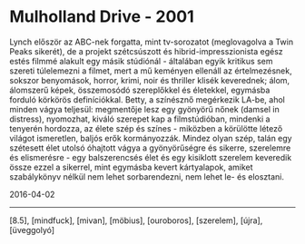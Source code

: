# Mulholland Drive - 2001

Lynch először az ABC-nek forgatta, mint tv-sorozatot (meglovagolva a Twin Peaks sikerét), de a projekt szétcsúszott és hibrid-impresszionista egész estés filmmé alakult egy másik stúdiónál - általában egyik kritikus sem szereti túlelemezni a filmet, mert a mű keményen ellenáll az értelmezésnek, sokszor benyomások, horror, krimi, noir és thriller klisék keverednek; álom, álomszerű képek, összemosódó szereplőkkel és életekkel, egymásba forduló körkörös definíciókkal. Betty, a színésznő megérkezik LA-be, ahol minden vágya teljesül: megmentője lesz egy gyönyörű nőnek (damsel in distress), nyomozhat, kiváló szerepet kap a filmstúdióban, mindenki a tenyerén hordozza, az élete szép és színes - miközben a körülötte létező világot ismeretlen, baljós erők kormányozzák. Mindez olyan szép, talán egy szétesett élet utolsó óhajtott vágya a gyönyörűségre és sikerre, szerelemre és elismerésre - egy balszerencsés élet és egy kisiklott szerelem keveredik össze ezzel a sikerrel, mint egymásba kevert kártyalapok, amiket szabálykönyv nélkül nem lehet sorbarendezni, nem lehet le- és elosztani.

2016-04-02 

----

[8.5], [mindfuck], [mivan], [möbius], [ouroboros], [szerelem], [újra], [üveggolyó]